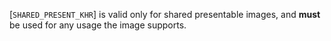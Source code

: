 [`SHARED_PRESENT_KHR`] is valid only for shared
presentable images, and  **must**  be used for any usage the image supports.